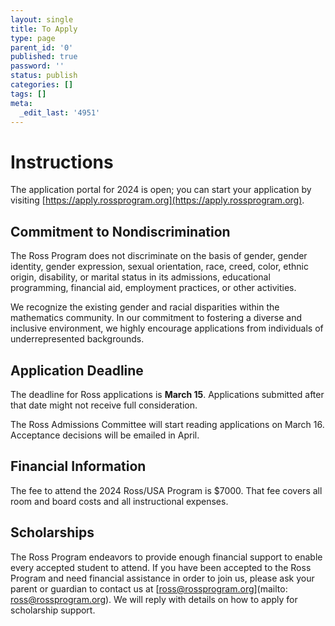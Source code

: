 ```yaml
---
layout: single
title: To Apply
type: page
parent_id: '0'
published: true
password: ''
status: publish
categories: []
tags: []
meta:
  _edit_last: '4951'
---
```


# Instructions

The application portal for 2024 is open; you can start your application by visiting [https://apply.rossprogram.org](https://apply.rossprogram.org).

## Commitment to Nondiscrimination

The Ross Program does not discriminate on the basis of gender, gender
identity, gender expression, sexual orientation, race, creed, color,
ethnic origin, disability, or marital status in its admissions,
educational programming, financial aid, employment practices, or other
activities.

We recognize the existing gender and racial disparities within the mathematics community. In our commitment to fostering a diverse and inclusive environment, we highly encourage applications from individuals of underrepresented backgrounds.

## Application Deadline
  
The deadline for Ross applications is **March 15**. Applications submitted 
after that date might not receive full consideration.

The Ross Admissions Committee will start reading applications on March 16.  Acceptance
decisions will be emailed in April.

## Financial Information

The fee to attend the 2024 Ross/USA Program is $7000. That fee covers 
all room and board costs and all instructional expenses. 

## Scholarships

The Ross Program endeavors to provide enough financial support to
enable every accepted student to attend. If you have been accepted to
the Ross Program and need financial assistance in order to join us,
please ask your parent or guardian to contact us at
[ross@rossprogram.org](mailto: ross@rossprogram.org). We will reply
with details on how to apply for scholarship support.




